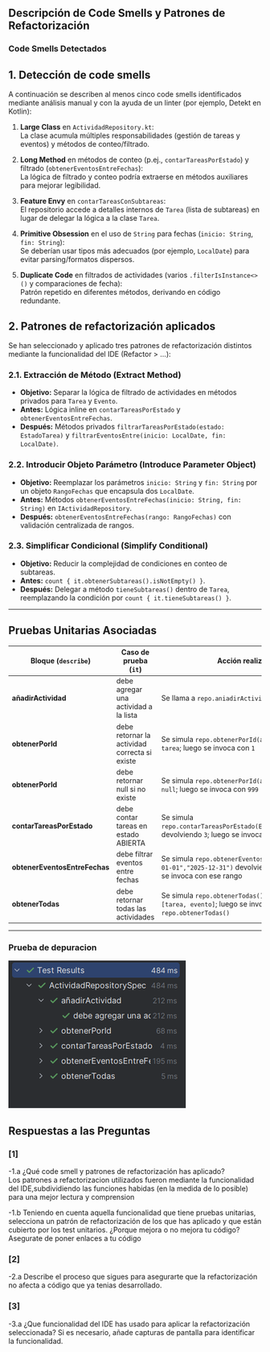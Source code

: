 ## Descripción de Code Smells y Patrones de Refactorización

### Code Smells Detectados
## 1. Detección de code smells

A continuación se describen al menos cinco code smells identificados mediante análisis manual y con la ayuda de un linter (por ejemplo, Detekt en Kotlin):

1. **Large Class** en `ActividadRepository.kt`:  
   La clase acumula múltiples responsabilidades (gestión de tareas y eventos) y métodos de conteo/filtrado.  

2. **Long Method** en métodos de conteo (p.ej., `contarTareasPorEstado`) y filtrado (`obtenerEventosEntreFechas`):  
   La lógica de filtrado y conteo podría extraerse en métodos auxiliares para mejorar legibilidad.
   
3. **Feature Envy** en `contarTareasConSubtareas`:  
   El repositorio accede a detalles internos de `Tarea` (lista de subtareas) en lugar de delegar la lógica a la clase `Tarea`.  
   

4. **Primitive Obsession** en el uso de `String` para fechas (`inicio: String`, `fin: String`):  
   Se deberían usar tipos más adecuados (por ejemplo, `LocalDate`) para evitar parsing/formatos dispersos.  
   

5. **Duplicate Code** en filtrados de actividades (varios `.filterIsInstance<>()` y comparaciones de fecha):  
   Patrón repetido en diferentes métodos, derivando en código redundante.  
 


## 2. Patrones de refactorización aplicados

Se han seleccionado y aplicado tres patrones de refactorización distintos mediante la funcionalidad del IDE (Refactor > ...):

### 2.1. Extracción de Método (Extract Method)

- **Objetivo:** Separar la lógica de filtrado de actividades en métodos privados para `Tarea` y `Evento`.  
- **Antes:** Lógica inline en `contarTareasPorEstado` y `obtenerEventosEntreFechas`.  
- **Después:** Métodos privados `filtrarTareasPorEstado(estado: EstadoTarea)` y `filtrarEventosEntre(inicio: LocalDate, fin: LocalDate)`.  

### 2.2. Introducir Objeto Parámetro (Introduce Parameter Object)

- **Objetivo:** Reemplazar los parámetros `inicio: String` y `fin: String` por un objeto `RangoFechas` que encapsula dos `LocalDate`.  
- **Antes:** Métodos `obtenerEventosEntreFechas(inicio: String, fin: String)` en `IActividadRepository`.  
- **Después:** `obtenerEventosEntreFechas(rango: RangoFechas)` con validación centralizada de rangos.  


### 2.3. Simplificar Condicional (Simplify Conditional)

- **Objetivo:** Reducir la complejidad de condiciones en conteo de subtareas.  
- **Antes:** `count { it.obtenerSubtareas().isNotEmpty() }`.  
- **Después:** Delegar a método `tieneSubtareas()` dentro de `Tarea`, reemplazando la condición por `count { it.tieneSubtareas() }`.  

---

## Pruebas Unitarias Asociadas

| Bloque (`describe`)                  | Caso de prueba (`it`)                                           | Acción realizada                                                | Resultado esperado                                         |
|--------------------------------------|-----------------------------------------------------------------|-----------------------------------------------------------------|------------------------------------------------------------|
| **añadirActividad**                  | debe agregar una actividad a la lista                           | Se llama a `repo.aniadirActividad(tarea)`                       | Verifica que `aniadirActividad(tarea)` fue invocado       |
| **obtenerPorId**                     | debe retornar la actividad correcta si existe                   | Se simula `repo.obtenerPorId(any())` devolviendo `tarea`; luego se invoca con `1` | Devuelve el objeto `tarea`                                  |
| **obtenerPorId**                     | debe retornar null si no existe                                 | Se simula `repo.obtenerPorId(any())` devolviendo `null`; luego se invoca con `999` | Devuelve `null`                                            |
| **contarTareasPorEstado**           | debe contar tareas en estado ABIERTA                            | Se simula `repo.contarTareasPorEstado(EstadoTarea.ABIERTA)` devolviendo `3`; luego se invoca con `ABIERTA` | Devuelve `3`                                              |
| **obtenerEventosEntreFechas**        | debe filtrar eventos entre fechas                               | Se simula `repo.obtenerEventosEntreFechas("2025-01-01","2025-12-31")` devolviendo `[evento]`; luego se invoca con ese rango | Devuelve lista conteniendo solo `evento`                  |
| **obtenerTodas**                     | debe retornar todas las actividades                             | Se simula `repo.obtenerTodas()` devolviendo `[tarea, evento]`; luego se invoca `repo.obtenerTodas()` | Devuelve lista con `[tarea, evento]`                       |


---

### Prueba de depuracion
![Pruebas Unitarias](Imagenes/hola.png)

## Respuestas a las Preguntas

### [1]
-1.a ¿Qué code smell y patrones de refactorización has aplicado?  
Los patrones a refactorizacion utilizados fueron mediante la funcionalidad del IDE,subdividiendo las funciones habidas (en la medida de lo posible) para una mejor lectura y comprension  

-1.b Teniendo en cuenta aquella funcionalidad que tiene pruebas unitarias, selecciona un patrón de refactorización de los que has aplicado y que están cubierto por los test unitarios. ¿Porque mejora o no mejora tu código? Asegurate de poner enlaces a tu código
### [2]
-2.a Describe el proceso que sigues para asegurarte que la refactorización no afecta a código que ya tenias desarrollado.
### [3]
-3.a ¿Que funcionalidad del IDE has usado para aplicar la refactorización seleccionada? Si es necesario, añade capturas de pantalla para identificar la funcionalidad.
